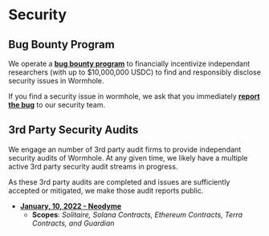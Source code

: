 # Security

## Bug Bounty Program

We operate a **[bug bounty program](https://immunefi.com/bounty/wormhole/)** to  financially incentivize independant researchers (with up to $10,000,000 USDC) to find and responsibly disclose security issues in Wormhole.

If you find a security issue in wormhole, we ask that you immediately **[report the bug](https://immunefi.com/bounty/wormhole/)** to our security team.

## 3rd Party Security Audits

We engage an number of 3rd party audit firms to provide independant security audits of Wormhole.  At any given time, we likely have a multiple active 3rd party security audit streams in progress.

As these 3rd party audits are completed and issues are sufficiently accepted or mitigated, we make those audit reports public.

- **[January, 10, 2022 - Neodyme](https://storage.googleapis.com/wormhole-audits/2021-01-10_neodyme.pdf)**
    - **Scopes**: *Solitaire, Solana Contracts, Ethereum Contracts, Terra Contracts, and Guardian*